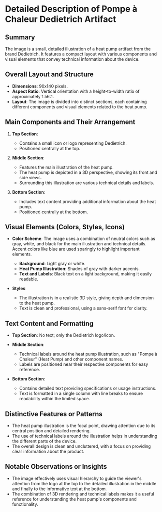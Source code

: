 # Detailed Description of Pompe à Chaleur Dedietrich Artifact

## Summary
The image is a small, detailed illustration of a heat pump artifact from the brand Dedietrich. It features a compact layout with various components and visual elements that convey technical information about the device.

## Overall Layout and Structure
- **Dimensions**: 90x140 pixels.
- **Aspect Ratio**: Vertical orientation with a height-to-width ratio of approximately 1.56:1.
- **Layout**: The image is divided into distinct sections, each containing different components and visual elements related to the heat pump.

## Main Components and Their Arrangement
1. **Top Section**:
   - Contains a small icon or logo representing Dedietrich.
   - Positioned centrally at the top.

2. **Middle Section**:
   - Features the main illustration of the heat pump.
   - The heat pump is depicted in a 3D perspective, showing its front and side views.
   - Surrounding this illustration are various technical details and labels.

3. **Bottom Section**:
   - Includes text content providing additional information about the heat pump.
   - Positioned centrally at the bottom.

## Visual Elements (Colors, Styles, Icons)
- **Color Scheme**: The image uses a combination of neutral colors such as gray, white, and black for the main illustration and technical details. Accent colors like blue are used sparingly to highlight important elements.
  - **Background**: Light gray or white.
  - **Heat Pump Illustration**: Shades of gray with darker accents.
  - **Text and Labels**: Black text on a light background, making it easily readable.

- **Styles**:
  - The illustration is in a realistic 3D style, giving depth and dimension to the heat pump.
  - Text is clean and professional, using a sans-serif font for clarity.

## Text Content and Formatting
- **Top Section**: No text; only the Dedietrich logo/icon.
- **Middle Section**:
  - Technical labels around the heat pump illustration, such as "Pompe à Chaleur" (Heat Pump) and other component names.
  - Labels are positioned near their respective components for easy reference.

- **Bottom Section**:
  - Contains detailed text providing specifications or usage instructions.
  - Text is formatted in a single column with line breaks to ensure readability within the limited space.

## Distinctive Features or Patterns
- The heat pump illustration is the focal point, drawing attention due to its central position and detailed rendering.
- The use of technical labels around the illustration helps in understanding the different parts of the device.
- The overall design is clean and uncluttered, with a focus on providing clear information about the product.

## Notable Observations or Insights
- The image effectively uses visual hierarchy to guide the viewer's attention from the logo at the top to the detailed illustration in the middle and finally to the informative text at the bottom.
- The combination of 3D rendering and technical labels makes it a useful reference for understanding the heat pump's components and functionality.